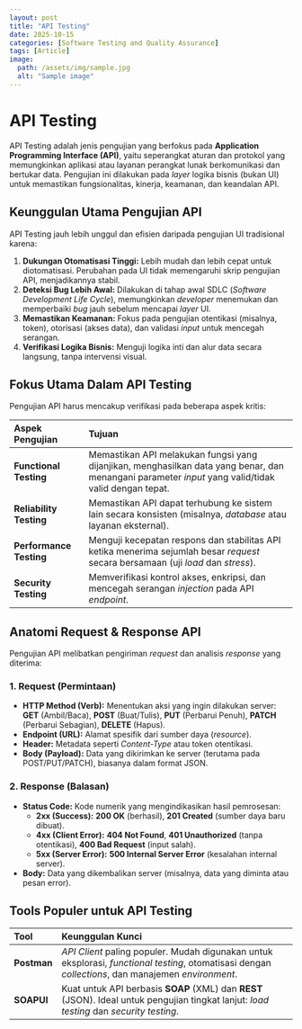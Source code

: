 ```yaml
---
layout: post
title: "API Testing"
date: 2025-10-15
categories: [Software Testing and Quality Assurance]
tags: [Article]
image:
  path: /assets/img/sample.jpg
  alt: "Sample image"
---
```

# API Testing

API Testing adalah jenis pengujian yang berfokus pada **Application Programming Interface (API)**, yaitu seperangkat aturan dan protokol yang memungkinkan aplikasi atau layanan perangkat lunak berkomunikasi dan bertukar data. Pengujian ini dilakukan pada *layer* logika bisnis (bukan UI) untuk memastikan fungsionalitas, kinerja, keamanan, dan keandalan API.

## Keunggulan Utama Pengujian API

API Testing jauh lebih unggul dan efisien daripada pengujian UI tradisional karena:

1.  **Dukungan Otomatisasi Tinggi:** Lebih mudah dan lebih cepat untuk diotomatisasi. Perubahan pada UI tidak memengaruhi skrip pengujian API, menjadikannya stabil.
2.  **Deteksi Bug Lebih Awal:** Dilakukan di tahap awal SDLC (*Software Development Life Cycle*), memungkinkan *developer* menemukan dan memperbaiki *bug* jauh sebelum mencapai *layer* UI.
3.  **Memastikan Keamanan:** Fokus pada pengujian otentikasi (misalnya, token), otorisasi (akses data), dan validasi *input* untuk mencegah serangan.
4.  **Verifikasi Logika Bisnis:** Menguji logika inti dan alur data secara langsung, tanpa intervensi visual.

## Fokus Utama Dalam API Testing

Pengujian API harus mencakup verifikasi pada beberapa aspek kritis:

| Aspek Pengujian | Tujuan |
| :--- | :--- |
| **Functional Testing** | Memastikan API melakukan fungsi yang dijanjikan, menghasilkan data yang benar, dan menangani parameter *input* yang valid/tidak valid dengan tepat. |
| **Reliability Testing** | Memastikan API dapat terhubung ke sistem lain secara konsisten (misalnya, *database* atau layanan eksternal). |
| **Performance Testing** | Menguji kecepatan respons dan stabilitas API ketika menerima sejumlah besar *request* secara bersamaan (uji *load* dan *stress*). |
| **Security Testing** | Memverifikasi kontrol akses, enkripsi, dan mencegah serangan *injection* pada API *endpoint*. |

## Anatomi Request & Response API

Pengujian API melibatkan pengiriman *request* dan analisis *response* yang diterima:

### 1. Request (Permintaan)

* **HTTP Method (Verb):** Menentukan aksi yang ingin dilakukan server: **GET** (Ambil/Baca), **POST** (Buat/Tulis), **PUT** (Perbarui Penuh), **PATCH** (Perbarui Sebagian), **DELETE** (Hapus).
* **Endpoint (URL):** Alamat spesifik dari sumber daya (*resource*).
* **Header:** Metadata seperti *Content-Type* atau token otentikasi.
* **Body (Payload):** Data yang dikirimkan ke server (terutama pada POST/PUT/PATCH), biasanya dalam format JSON.

### 2. Response (Balasan)

* **Status Code:** Kode numerik yang mengindikasikan hasil pemrosesan:
    * **2xx (Success):** **200 OK** (berhasil), **201 Created** (sumber daya baru dibuat).
    * **4xx (Client Error):** **404 Not Found**, **401 Unauthorized** (tanpa otentikasi), **400 Bad Request** (input salah).
    * **5xx (Server Error):** **500 Internal Server Error** (kesalahan internal server).
* **Body:** Data yang dikembalikan server (misalnya, data yang diminta atau pesan error).

## Tools Populer untuk API Testing

| Tool | Keunggulan Kunci |
| :--- | :--- |
| **Postman** | *API Client* paling populer. Mudah digunakan untuk eksplorasi, *functional testing*, otomatisasi dengan *collections*, dan manajemen *environment*. |
| **SOAPUI** | Kuat untuk API berbasis **SOAP** (XML) dan **REST** (JSON). Ideal untuk pengujian tingkat lanjut: *load testing* dan *security testing*. |